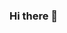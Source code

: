 ### Hi there 👋

<!--
**shushukurov/shushukurov** is a ✨ _special_ ✨ repository because its `README.md` (this file) appears on your GitHub profile.

Here are some ideas to get you started:

- 🔭 I’m currently working on Face mask detection APP
- 🌱 I’m currently learning Docker, Kubernetes
- 👯 I’m looking to collaborate on MedTech software
- 🤔 I’m looking for help with Data annotation
- 💬 Ask me about Everything
- 📫 How to reach me: shushukurov@gmail.com
- 😄 Pronouns: Shakhzod 3 times :)
- ⚡ Fun fact: I am a powerlifting champion 🏋🏻🏆
-->
